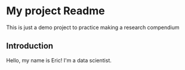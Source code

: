 # My project Readme

This is just a demo project to practice making a research compendium

## Introduction

Hello, my name is Eric! I'm a data scientist.
